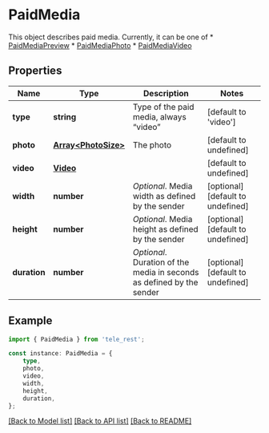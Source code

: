 # PaidMedia

This object describes paid media. Currently, it can be one of  * [PaidMediaPreview](https://core.telegram.org/bots/api/#paidmediapreview) * [PaidMediaPhoto](https://core.telegram.org/bots/api/#paidmediaphoto) * [PaidMediaVideo](https://core.telegram.org/bots/api/#paidmediavideo)

## Properties

Name | Type | Description | Notes
------------ | ------------- | ------------- | -------------
**type** | **string** | Type of the paid media, always “video” | [default to 'video']
**photo** | [**Array&lt;PhotoSize&gt;**](PhotoSize.md) | The photo | [default to undefined]
**video** | [**Video**](Video.md) |  | [default to undefined]
**width** | **number** | *Optional*. Media width as defined by the sender | [optional] [default to undefined]
**height** | **number** | *Optional*. Media height as defined by the sender | [optional] [default to undefined]
**duration** | **number** | *Optional*. Duration of the media in seconds as defined by the sender | [optional] [default to undefined]

## Example

```typescript
import { PaidMedia } from 'tele_rest';

const instance: PaidMedia = {
    type,
    photo,
    video,
    width,
    height,
    duration,
};
```

[[Back to Model list]](../README.md#documentation-for-models) [[Back to API list]](../README.md#documentation-for-api-endpoints) [[Back to README]](../README.md)
